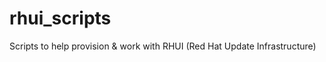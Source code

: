 rhui_scripts
============

Scripts to help provision &amp; work with RHUI (Red Hat Update Infrastructure) 
